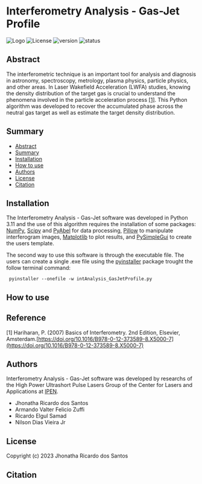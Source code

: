 # Interferometry Analysis - Gas-Jet Profile
![Logo](https://github.com/JhonathaRicardo/InterferometryAnalysis_GasJetProfile/blob/main/Images/Intro_GasJet.jpg)
![License](https://img.shields.io/badge/license-MIT-green)
![version](https://img.shields.io/badge/version-v.1.0-green)
![status](https://img.shields.io/badge/status-under%20development-green)
## Abstract
The interferometric technique is an important tool for analysis and diagnosis in astronomy, spectroscopy, metrology, plasma physics, particle physics, and other areas. In Laser Wakefield Acceleration (LWFA) studies, knowing the density distribution of the target gas is crucial to understand the phenomena involved in the particle acceleration process [[1]](#reference).
This Python algorithm was developed to recover the accumulated phase across the neutral gas target as well as estimate the target density distribution.
## Summary
* [Abstract](#abstract)
* [Summary](#summary)
* [Installation](#installation)
* [How to use](#how-to-use)
* [Authors](#pessoas-desenvolvedoras)
* [License](#license)
* [Citation](#citation)
## Installation

The Interferometry Analysis - Gas-Jet software was developed in Python 3.11 and the use of this algorithm requires the installation of some packages: [NumPy](https://numpy.org/), [Scipy](https://scipy.org/) and [PyAbel](https://pyabel.readthedocs.io/en/latest/index.html) for data processing, [Pillow](https://pypi.org/project/Pillow/) to manipulate interferogram images, [Matplotlib](https://matplotlib.org/stable/index.html) to plot results, and
[PySimpleGui](https://www.pysimplegui.org/en/latest/) to create the users template.

The second way to use this software is through the executable file. The users can create a single .exe file using the [pyinstaller](https://pyinstaller.org/en/stable/) package trought the follow terminal command:

<code>   pyinstaller --onefile -w intAnalysis_GasJetProfile.py                </code>

## How to use


## Reference
[1] Hariharan, P. (2007) Basics of Interferometry. 2nd Edition, Elsevier, Amsterdam.[https://doi.org/10.1016/B978-0-12-373589-8.X5000-7](https://doi.org/10.1016/B978-0-12-373589-8.X5000-7)
## Authors
Interferometry Analysis - Gas-Jet software was developed by researchs of the High Power Ultrashort Pulse Lasers Group of the Center for Lasers and Applications at [IPEN](https://www.ipen.br/portal_por/portal/default.php).
* Jhonatha Ricardo dos Santos
* Armando Valter Felicio Zuffi
* Ricardo Elgul Samad
* Nilson Dias Vieira Jr

## License
Copyright (c) 2023 Jhonatha Ricardo dos Santos
## Citation

